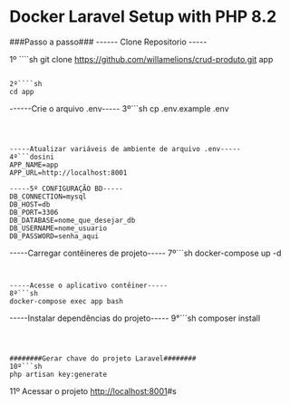 # Docker Laravel Setup with PHP 8.2

###Passo a passo###
------ Clone Repositorio -----

1º ````sh
git clone https://github.com/willamelions/crud-produto.git app
```

2º````sh
cd app
```



------Crie o arquivo .env-----
3º```sh
cp .env.example .env
```



-----Atualizar variáveis ​​de ambiente de arquivo .env-----
4º```dosini
APP_NAME=app
APP_URL=http://localhost:8001

-----5º CONFIGURAÇÃO BD-----
DB_CONNECTION=mysql
DB_HOST=db
DB_PORT=3306
DB_DATABASE=nome_que_desejar_db
DB_USERNAME=nome_usuario
DB_PASSWORD=senha_aqui

```



-----Carregar contêineres de projeto-----
7º```sh
docker-compose up -d
```


-----Acesse o aplicativo contêiner-----
8º```sh
docker-compose exec app bash
```



-----Instalar dependências do projeto-----
9°```sh
composer install
```



########Gerar chave do projeto Laravel########
10º```sh
php artisan key:generate
```



11º Acessar o projeto
[http://localhost:8001](http://localhost:8001)# s
 
 
